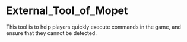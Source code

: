# External_Tool_of_Mopet
This tool is to help players quickly execute commands in the game, and ensure that they cannot be detected.
